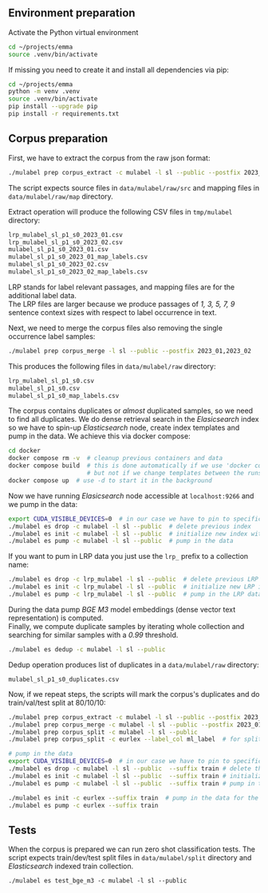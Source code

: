 ## Environment preparation

Activate the Python virtual environment
```bash
cd ~/projects/emma
source .venv/bin/activate
```
If missing you need to create it and install all dependencies via pip:
```bash
cd ~/projects/emma
python -m venv .venv
source .venv/bin/activate
pip install --upgrade pip
pip install -r requirements.txt
```

## Corpus preparation

First, we have to extract the corpus from the raw json format:

```bash
./mulabel prep corpus_extract -c mulabel -l sl --public --postfix 2023_01,2023_02
```
The script expects source files in `data/mulabel/raw/src` and mapping files in `data/mulabel/raw/map` directory. 

Extract operation will produce the following CSV files in `tmp/mulabel` directory: 
```bash
lrp_mulabel_sl_p1_s0_2023_01.csv
lrp_mulabel_sl_p1_s0_2023_02.csv
mulabel_sl_p1_s0_2023_01.csv
mulabel_sl_p1_s0_2023_01_map_labels.csv
mulabel_sl_p1_s0_2023_02.csv
mulabel_sl_p1_s0_2023_02_map_labels.csv
```
LRP stands for label relevant passages, and mapping files are for the additional label data.  
The LRP files are larger because we produce passages of *1, 3, 5, 7, 9* sentence context sizes 
with respect to label occurrence in text.

Next, we need to merge the corpus files also removing the single occurrence label samples:
```bash
./mulabel prep corpus_merge -l sl --public --postfix 2023_01,2023_02
```
This produces the following files in `data/mulabel/raw` directory: 
```bash
lrp_mulabel_sl_p1_s0.csv
mulabel_sl_p1_s0.csv
mulabel_sl_p1_s0_map_labels.csv
```

The corpus contains duplicates or *almost* duplicated samples, so we need to find all duplicates.
We do dense retrieval search in the *Elasicsearch* index so we have to spin-up *Elasticsearch* node, 
create index templates and pump in the data. We achieve this via docker compose:

```bash
cd docker
docker compose rm -v  # cleanup previous containers and data
docker compose build  # this is done automatically if we use 'docker compose up', 
                      # but not if we change templates between the runs
docker compose up  # use -d to start it in the background
```

Now we have running *Elasicsearch* node accessible at `localhost:9266` and we pump in the data:
```bash
export CUDA_VISIBLE_DEVICES=0  # in our case we have to pin to specific Nvidia card cause we're "under-resourced" :)
./mulabel es drop -c mulabel -l sl --public  # delete previous index
./mulabel es init -c mulabel -l sl --public  # initialize new index with a template
./mulabel es pump -c mulabel -l sl --public  # pump in the data
```
If you want to pum in LRP data you just use the `lrp_` prefix to a collection name:
```bash
./mulabel es drop -c lrp_mulabel -l sl --public  # delete previous LRP index
./mulabel es init -c lrp_mulabel -l sl --public  # initialize new LRP index with a template
./mulabel es pump -c lrp_mulabel -l sl --public  # pump in the LRP data
```

During the data pump *BGE M3* model embeddings (dense vector text representation) is computed.  
Finally, we compute duplicate samples by iterating whole collection and searching for similar samples with a *0.99* threshold.
```bash
./mulabel es dedup -c mulabel -l sl --public
```
Dedup operation produces list of duplicates in a `data/mulabel/raw` directory:
```
mulabel_sl_p1_s0_duplicates.csv
```

Now, if we repeat steps, the scripts will mark the corpus's duplicates and do train/val/test split at 80/10/10:
```bash
./mulabel prep corpus_extract -c mulabel -l sl --public --postfix 2023_01,2023_02
./mulabel prep corpus_merge -c mulabel -l sl --public --postfix 2023_01,2023_02
./mulabel prep corpus_split -c mulabel -l sl --public
./mulabel prep corpus_split -c eurlex --label_col ml_label  # for splitting an alternative corpora

# pump in the data
export CUDA_VISIBLE_DEVICES=0  # in our case we have to pin to specific Nvidia card cause we're "under-resourced" :)
./mulabel es drop -c mulabel -l sl --public  --suffix train # delete the previous index
./mulabel es init -c mulabel -l sl --public  --suffix train # initialize a new index
./mulabel es pump -c mulabel -l sl --public  --suffix train # pump in the data

./mulabel es init -c eurlex --suffix train  # pump in the data for the alternative collection
./mulabel es pump -c eurlex --suffix train  
```

## Tests
When the corpus is prepared we can run zero shot classification tests. 
The script expects train/dev/test split files in `data/mulabel/split` directory and *Elasticsearch* indexed train collection. 

```
./mulabel es test_bge_m3 -c mulabel -l sl --public
```
